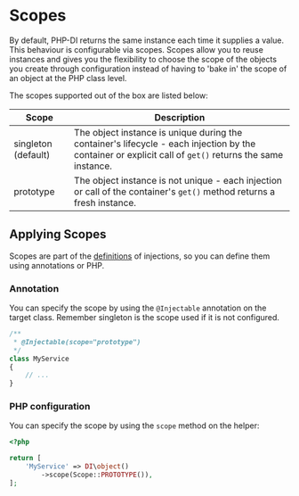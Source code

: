 # Scopes

By default, PHP-DI returns the same instance each time it supplies a value. This behaviour is configurable via scopes.
Scopes allow you to reuse instances and gives you the flexibility to choose the scope of the objects you create through configuration instead of having to 'bake in' the scope of an object at the PHP class level.

The scopes supported out of the box are listed below:

Scope               | Description
--------------------|------------
singleton (default) | The object instance is unique during the container's lifecycle - each injection by the container or explicit call of `get()` returns the same instance.
prototype           | The object instance is not unique - each injection or call of the container's `get()` method returns a fresh instance.

## Applying Scopes

Scopes are part of the [definitions](definition.md) of injections, so you can define them using annotations or PHP.

### Annotation

You can specify the scope by using the `@Injectable` annotation on the target class.
Remember singleton is the scope used if it is not configured.

```php
/**
 * @Injectable(scope="prototype")
 */
class MyService
{
    // ...
}
```

### PHP configuration

You can specify the scope by using the `scope` method on the helper:

```php
<?php

return [
    'MyService' => DI\object()
        ->scope(Scope::PROTOTYPE()),
];
```
